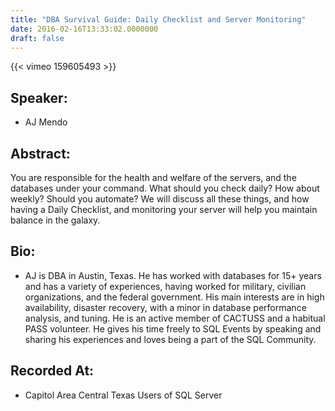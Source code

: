 ```yaml
---
title: "DBA Survival Guide: Daily Checklist and Server Monitoring"
date: 2016-02-16T13:33:02.0000000
draft: false
---
```


{{< vimeo 159605493 >}}

## Speaker:

 - AJ Mendo

## Abstract:

<p>You are responsible for the health and welfare of the servers, and the databases under your command. What should you check daily? How about weekly? Should you automate? We will discuss all these things, and how having a Daily Checklist, and monitoring your server will help you maintain balance in the galaxy.</p>

## Bio:

 - <p>AJ is DBA in Austin, Texas. He has worked with databases for 15+ years and has a variety of experiences, having worked for military, civilian organizations, and the federal government. His main interests are in high availability, disaster recovery, with a minor in database performance analysis, and tuning. He is an active member of CACTUSS and a habitual PASS volunteer. He gives his time freely to SQL Events by speaking and sharing his experiences and loves being a part of the SQL Community.</p>

## Recorded At:

 - Capitol Area Central Texas Users of SQL Server

